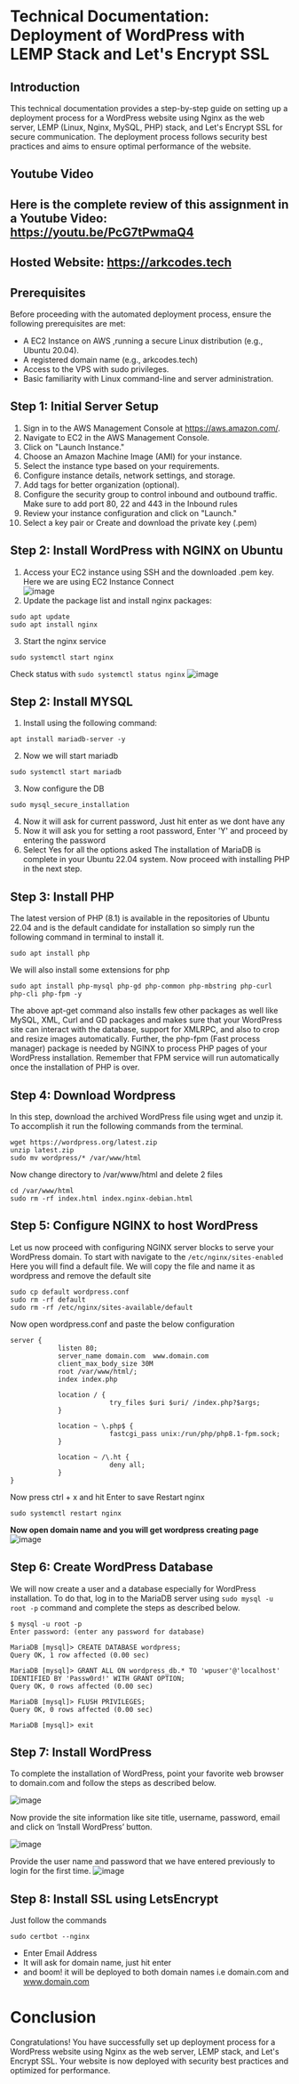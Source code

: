 # Technical Documentation: Deployment of WordPress with LEMP Stack and Let's Encrypt SSL

## Introduction
This technical documentation provides a step-by-step guide on setting up a deployment process for a WordPress website using Nginx as the web server, LEMP (Linux, Nginx, MySQL, PHP) stack, and Let's Encrypt SSL for secure communication. The deployment process follows security best practices and aims to ensure optimal performance of the website.

## Youtube Video
## **Here is the complete review of this assignment in a Youtube Video:** https://youtu.be/PcG7tPwmaQ4
## Hosted Website: https://arkcodes.tech

## Prerequisites
Before proceeding with the automated deployment process, ensure the following prerequisites are met:
* A EC2 Instance on AWS ,running a secure Linux distribution (e.g., Ubuntu 20.04).
* A registered domain name (e.g., arkcodes.tech)
* Access to the VPS with sudo privileges.
* Basic familiarity with Linux command-line and server administration.

## Step 1: Initial Server Setup

1. Sign in to the AWS Management Console at https://aws.amazon.com/.
2. Navigate to EC2 in the AWS Management Console.
3. Click on "Launch Instance."
4. Choose an Amazon Machine Image (AMI) for your instance.
5. Select the instance type based on your requirements.
6. Configure instance details, network settings, and storage.
7. Add tags for better organization (optional).
8. Configure the security group to control inbound and outbound traffic. Make sure to add port 80, 22 and 443 in the Inbound rules
9. Review your instance configuration and click on "Launch."
10. Select a key pair or Create and download the private key (.pem)

## Step 2: Install WordPress with NGINX on Ubuntu
1. Access your EC2 instance using SSH and the downloaded .pem key. Here we are using EC2 Instance Connect  
![image](https://github.com/itsarkcodes/devops-assignment/assets/87442305/b521988d-f3b1-449b-8e97-f80797d36228)
2. Update the package list and install nginx packages:
```nginx
sudo apt update
sudo apt install nginx 
```
3. Start the nginx service
```nginx
sudo systemctl start nginx
```
Check status with ```sudo systemctl status nginx```
![image](https://github.com/itsarkcodes/devops-assignment/assets/87442305/6477c62c-bc40-4dfc-9269-211b8d3a7ff9)

## Step 2: Install MYSQL
1. Install using the following command:
```nginx
apt install mariadb-server -y
```
2. Now we will start mariadb
```
sudo systemctl start mariadb
```
3. Now configure the DB
```
sudo mysql_secure_installation
```
4. Now it will ask for current password, Just hit enter as we dont have any
5. Now it will ask you for setting a root password, Enter 'Y' and proceed by entering the password
6. Select Yes for all the options asked
The installation of MariaDB is complete in your Ubuntu 22.04 system. Now proceed with installing PHP in the next step.

## Step 3: Install PHP
The latest version of PHP (8.1) is available in the repositories of Ubuntu 22.04 and is the default candidate for installation so simply run the following command in terminal to install it.
```
sudo apt install php
```
We will also install some extensions for php
```
sudo apt install php-mysql php-gd php-common php-mbstring php-curl php-cli php-fpm -y
```
The above apt-get command also installs few other packages as well like MySQL, XML, Curl and GD packages and makes sure that your WordPress site can interact with the database, support for XMLRPC, and also to crop and resize images automatically. Further, the php-fpm (Fast process manager) package is needed by NGINX to process PHP pages of your WordPress installation. Remember that FPM service will run automatically once the installation of PHP is over.

## Step 4: Download Wordpress
In this step, download the archived WordPress file using wget and unzip it. To accomplish it run the following commands from the terminal.
```
wget https://wordpress.org/latest.zip
unzip latest.zip
sudo mv wordpress/* /var/www/html
```
Now change directory to /var/www/html and delete 2 files
```
cd /var/www/html
sudo rm -rf index.html index.nginx-debian.html
```
## Step 5: Configure NGINX to host WordPress
Let us now proceed with configuring NGINX server blocks to serve your WordPress domain. To start with navigate to the ```/etc/nginx/sites-enabled```
Here you will find a default file. We will copy the file and name it as wordpress and remove the default site
```
sudo cp default wordpress.conf
sudo rm -rf default
sudo rm -rf /etc/nginx/sites-available/default
```
Now open wordpress.conf and paste the below configuration
```nginx
server {
            listen 80;
            server_name domain.com  www.domain.com
            client_max_body_size 30M
            root /var/www/html/;
            index index.php 
	         
            location / {
                         try_files $uri $uri/ /index.php?$args;
            }

            location ~ \.php$ {
                         fastcgi_pass unix:/run/php/php8.1-fpm.sock;
            }
            
            location ~ /\.ht {
                         deny all;
            }
}
```
Now press ctrl + x and hit Enter to save
Restart nginx
```
sudo systemctl restart nginx
```
**Now open domain name and you will get  wordpress creating page**
![image](https://github.com/itsarkcodes/devops-assignment/assets/87442305/30850e23-b4ea-4fb8-85a2-c8662b00910c)

## Step 6: Create WordPress Database
We will now create a user and a database especially for WordPress installation. To do that, log in to the MariaDB server using ```sudo mysql -u root -p``` command and complete the steps as described below.

```
$ mysql -u root -p
Enter password: (enter any password for database)

MariaDB [mysql]> CREATE DATABASE wordpress;
Query OK, 1 row affected (0.00 sec)

MariaDB [mysql]> GRANT ALL ON wordpress_db.* TO 'wpuser'@'localhost' IDENTIFIED BY 'Passw0rd!' WITH GRANT OPTION;
Query OK, 0 rows affected (0.00 sec)

MariaDB [mysql]> FLUSH PRIVILEGES;
Query OK, 0 rows affected (0.00 sec)

MariaDB [mysql]> exit
```

## Step 7: Install WordPress
To complete the installation of WordPress, point your favorite web browser to domain.com and follow the steps as described below.  

![image](https://github.com/itsarkcodes/devops-assignment/assets/87442305/23a18e5d-8f99-40c6-80dc-0d65aa3affaf)

Now provide the site information like site title, username, password, email and click on ‘Install WordPress’ button.

![image](https://github.com/itsarkcodes/devops-assignment/assets/87442305/87b06c26-8aa3-48ab-9eed-df7bb4130842)

Provide the user name and password that we have entered previously to login for the first time.
![image](https://github.com/itsarkcodes/devops-assignment/assets/87442305/e51184c2-31b5-4cb4-af10-9416c3591bd4)

## Step 8: Install SSL using LetsEncrypt
Just follow the commands
```
sudo certbot --nginx
```
- Enter Email Address
- It will ask for domain name, just hit enter
- and boom! it will be deployed to both domain names i.e domain.com and www.domain.com


# Conclusion
Congratulations! You have successfully set up deployment process for a WordPress website using Nginx as the web server, LEMP stack, and Let's Encrypt SSL. Your website is now deployed with security best practices and optimized for performance.
